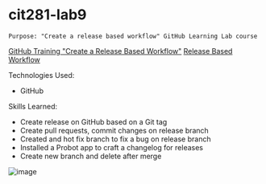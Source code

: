 # cit281-lab9
```
Purpose: "Create a release based workflow" GitHub Learning Lab course
```
[GitHub Training "Create a Release Based Workflow"](https://lab.github.com/githubtraining/create-a-release-based-workflow)
[Release Based Workflow](https://github.com/daniellemendoza/release-based-workflow)


Technologies Used:
- GitHub

Skills Learned:
- Create release on GitHub based on a Git tag
- Create pull requests, commit changes on release branch
- Created and hot fix branch to fix a bug on release branch
- Installed a Probot app to craft a changelog for releases
- Create new branch and delete after merge

![image](https://user-images.githubusercontent.com/67397853/171093577-49f2608b-df60-4a69-bcd5-41d75834586b.png)
